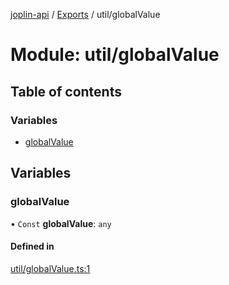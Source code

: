 [joplin-api](../README.md) / [Exports](../modules.md) / util/globalValue

# Module: util/globalValue

## Table of contents

### Variables

- [globalValue](util_globalValue.md#globalvalue)

## Variables

### globalValue

• `Const` **globalValue**: `any`

#### Defined in

[util/globalValue.ts:1](https://github.com/rxliuli/joplin-utils/blob/f2c832f/libs/joplin-api/src/util/globalValue.ts#L1)
